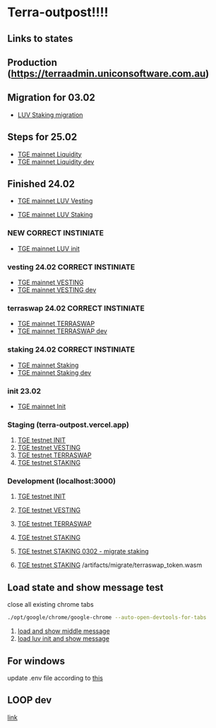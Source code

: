 # Terra-outpost!!!!

## Links to states

## Production (https://terraadmin.uniconsoftware.com.au)

## Migration for 03.02

- [LUV Staking migration](https://terraadmin.uniconsoftware.com.au/lunaverse?state=/states/03.03/outpost.03.02_Mainnet_LUV_staking_migrate.1.0.0.1646301766322.json#Staking)

## Steps for 25.02

- [TGE mainnet Liquidity](https://terraadmin.uniconsoftware.com.au/lunaverse?state=/states/outpost.25.02_TGE_Mainnet_Liquidity.1.0.0.1645759693316.json#LUV)
- [TGE mainnet Liquidity dev](http://localhost:3000/lunaverse?state=/states/outpost.25.02_TGE_Mainnet_Liquidity.1.0.0.1645759693316.json#LUV)

## Finished 24.02

- [TGE mainnet LUV Vesting](https://terraadmin.uniconsoftware.com.au/lunaverse?state=/states/2402/outpost.24.02_Mainnet_Lunaverse_vesting.1.0.0.1645697897122.json#LUV)

- [TGE mainnet LUV Staking](https://terraadmin.uniconsoftware.com.au/lunaverse?state=/states/2402/outpost.24.02_Mainnet_Luanaverse_Staking.1.0.0.1645699627835.json#LUV)

### NEW CORRECT INSTINIATE

- [TGE mainnet LUV init](https://terraadmin.uniconsoftware.com.au/lunaverse?state=/states/outpost.TGE_Mainnet_Initial_24.02.2022.1.0.0.1645688728646.json#LUV)

### vesting 24.02 CORRECT INSTINIATE

- [TGE mainnet VESTING](https://terraadmin.uniconsoftware.com.au/lunaverse?state=/states/outpost.24.02_Mainnet_Lunaverse_vesting.1.0.0.1645692783696.json#V_Treasury)
- [TGE mainnet VESTING dev](http://localhost:3000/lunaverse?state=/states/outpost.24.02_Mainnet_Lunaverse_vesting.1.0.0.1645692783696.json#V_Treasury)

### terraswap 24.02 CORRECT INSTINIATE

- [TGE mainnet TERRASWAP](https://terraadmin.uniconsoftware.com.au/lunaverse?state=/states/outpost.24.02_Mainnet_Lunaverse_Terraswap.1.0.0.1645612074053.json#Factory)
- [TGE mainnet TERRASWAP dev](http://localhost:3000/lunaverse?state=/states/outpost.24.02_Mainnet_Lunaverse_Terraswap.1.0.0.1645612074053.json#Factory)

### staking 24.02 CORRECT INSTINIATE

- [TGE mainnet Staking](https://terraadmin.uniconsoftware.com.au/lunaverse?state=/states/outpost.24.02_Mainnet_Luanaverse_Staking.1.0.0.1645612795684.json#LUV/UST)
- [TGE mainnet Staking dev](http://localhost:3000/lunaverse?state=/states/outpost.24.02_Mainnet_Luanaverse_Staking.1.0.0.1645612795684.json#LUV/UST)

### init 23.02

- [TGE mainnet Init](https://terraadmin.uniconsoftware.com.au/lunaverse?state=/states/outpost.TGE_Testnet_Initial_23.02.2022.1.0.0.1645551218023.json#LUV#1645255020106)

### Staging (terra-outpost.vercel.app)

1. [TGE testnet INIT](https://terraadmin.uniconsoftware.com.au/lunaverse?state=/states/outpost.TGE_Testnet_Initial.1.0.0.1645258264623.json#CONFIG)
2. [TGE testnet VESTING](https://terra-outpost.vercel.app/lunaverse?state=/states/outpost.TGE_TESTNET_VESTING.1.0.0.1645271137757.json#CONFIG)
3. [TGE testnet TERRASWAP](https://terra-outpost.vercel.app/lunaverse?state=/states/outpost.TGE_TESTNET_TERRASWAP.1.0.0.1645275211824.json#CONFIG)
4. [TGE testnet STAKING](https://terra-outpost.vercel.app/lunaverse?state=/states/outpost.TGE_TESTNET_STAKING.1.0.0.1645278796859.json#CONFIG)

### Development (localhost:3000)

1. [TGE testnet INIT](http://localhost:3000/lunaverse?state=/states/outpost.TGE_Testnet_Initial.1.0.0.1645258264623.json#CONFIG)
2. [TGE testnet VESTING](http://localhost:3000/lunaverse?state=/states/outpost.TGE_TESTNET_VESTING.1.0.0.1645271137757.json#CONFIG)
3. [TGE testnet TERRASWAP](http://localhost:3000/lunaverse?state=/states/outpost.TGE_TESTNET_TERRASWAP.1.0.0.1645275211824.json#CONFIG)
4. [TGE testnet STAKING](http://localhost:3000/lunaverse?state=/states/outpost.TGE_TESTNET_STAKING.1.0.0.1645278796859.json#CONFIG)
5. [TGE testnet STAKING 0302 - migrate staking](http://localhost:3000/lunaverse?state=/states/03.03/outpost.TGE_TESTNET_STAKING_-_new_UST.1.0.0.1646300909199.json#CONFIG)

6. [TGE testnet STAKING](http://localhost:3000/lunaverse?state=/states/outpost.Outpost_admin1.1.0.0.1645350358481.json#CONFIG)
   /artifacts/migrate/terraswap_token.wasm

## Load state and show message test

close all existing chrome tabs

```bash
./opt/google/chrome/google-chrome --auto-open-devtools-for-tabs
```

1. [load and show middle message](http://localhost:3000/lunaverse?state=/states/outpost.Outpost_admin1.1.0.0.1645350358481.json#fsafas#1645353554630)
2. [load luv init and show message](http://localhost:3000/lunaverse?state=/states/outpost.TGE_Testnet_Initial.1.0.0.1645258264623.json#LUV#1645255221574)

## For windows

update .env file according to [this](https://create-react-app.dev/docs/adding-a-sass-stylesheet/)

## LOOP dev

[link](http://localhost:3001/lunaverse?state=/states/16.03/outpost.LOOP_mainnet.1.0.0.1647361778020.json#CONFIG)
